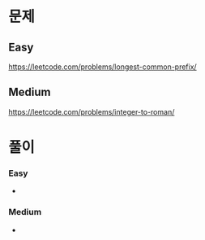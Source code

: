 # 문제
## Easy
https://leetcode.com/problems/longest-common-prefix/

## Medium
https://leetcode.com/problems/integer-to-roman/

# 풀이
### Easy
- 

### Medium
- 

